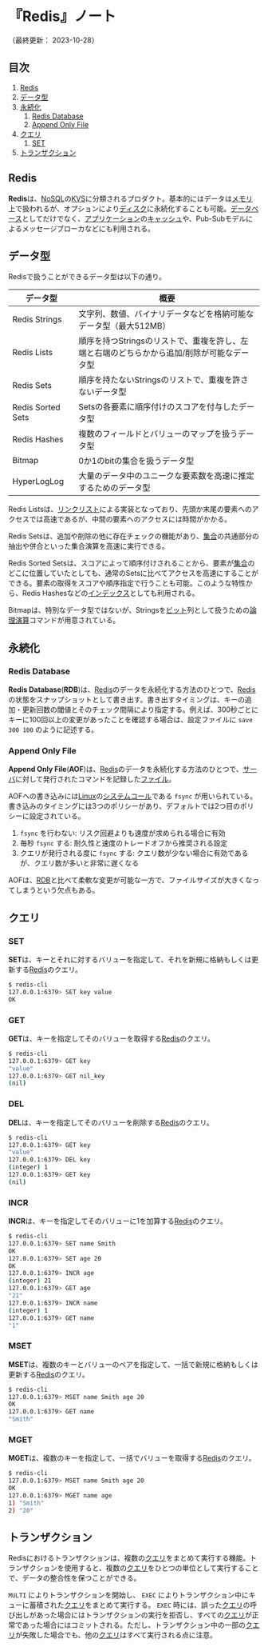 # 『Redis』ノート

（最終更新： 2023-10-28）


## 目次

1. [Redis](#redis)
1. [データ型](#データ型)
1. [永続化](#永続化)
	1. [Redis Database](#redis-database)
	1. [Append Only File](#append-only-file)
1. [クエリ](#クエリ)
	1. [SET](#set)
1. [トランザクション](#トランザクション)


## Redis

**Redis**は、[NoSQL](./nosql.md#nosql)の[KVS](./nosql.md#kvs)に分類されるプロダクト。基本的にはデータは[メモリ](../../../../../computer/hardware/_/chapters/memory.md#メモリ)上で扱われるが、オプションにより[ディスク](../../../../../computer/hardware/_/chapters/auxiliary_memory_unit.md#ハードディスク)に永続化することも可能。[データベース](../../../_/chapters/database.md#データベース)としてだけでなく、[アプリケーション](../../../../../computer/software/_/chapters/software.md#応用ソフトウェア)の[キャッシュ](../../../../../network/_/chapters/web.md#キャッシュ)や、Pub-Subモデルによるメッセージブローカなどにも利用される。


## データ型

Redisで扱うことができるデータ型は以下の通り。

| データ型          | 概要                                                                                       |
| ----------------- | ------------------------------------------------------------------------------------------ |
| Redis Strings     | 文字列、数値、バイナリデータなどを格納可能なデータ型（最大512MB）                          |
| Redis Lists       | 順序を持つStringsのリストで、重複を許し、左端と右端のどちらかから追加/削除が可能なデータ型 |
| Redis Sets        | 順序を持たないStringsのリストで、重複を許さないデータ型                                    |
| Redis Sorted Sets | Setsの各要素に順序付けのスコアを付与したデータ型                                           |
| Redis Hashes      | 複数のフィールドとバリューのマップを扱うデータ型                                           |
| Bitmap            | 0か1のbitの集合を扱うデータ型                                                              |
| HyperLogLog       | 大量のデータ中のユニークな要素数を高速に推定するためのデータ型                             |

Redis Listsは、[リンクリスト](../../../../../programming/_/chapters/data_type.md#リスト)による実装となっており、先頭か末尾の要素へのアクセスでは高速であるが、中間の要素へのアクセスには時間がかかる。

Redis Setsは、追加や削除の他に存在チェックの機能があり、[集合](../../../../../basics/discrete_mathematics/_/chapters/set_and_proposition.md#集合)の共通部分の抽出や併合といった集合演算を高速に実行できる。

Redis Sorted Setsは、スコアによって順序付けされることから、要素が[集合](../../../../../basics/discrete_mathematics/_/chapters/set_and_proposition.md#集合)のどこに位置していたとしても、通常のSetsに比べてアクセスを高速にすることができる。要素の取得をスコアや順序指定で行うことも可能。このような特性から、Redis Hashesなどの[インデックス](../../../_/chapters/index.md#インデックス)としても利用される。

Bitmapは、特別なデータ型ではないが、Stringsを[ビット](../../../../../basics/_/chapters/computer_and_number.md#ビット)列として扱うための[論理演算](../../../../../basics/discrete_mathematics/_/chapters/logical_operation.md)コマンドが用意されている。


## 永続化

### Redis Database

**Redis Database**(**RDB**)は、[Redis](#redis)のデータを永続化する方法のひとつで、[Redis](#redis)の状態をスナップショットとして書き出す。書き出すタイミングは、キーの追加・更新回数の閾値とそのチェック間隔により指定する。例えば、300秒ごとにキーに100回以上の変更があったことを確認する場合は、設定ファイルに `save 300 100` のように記述する。

### Append Only File

**Append Only File**(**AOF**)は、[Redis](#redis)のデータを永続化する方法のひとつで、[サーバ](../../../../../computer/_/chapters/computer.md#サーバ)に対して発行されたコマンドを記録した[ファイル](../../../../../computer/software/_/chapters/file_system.md#ファイル)。

AOFへの書き込みには[Linux](../../../../../computer/linux/_/chapters/linux.md#linux)の[システムコール](../../../../../computer/software/_/chapters/operating_system.md#システムコール)である `fsync` が用いられている。書き込みのタイミングには3つのポリシーがあり、デフォルトでは2つ目のポリシーに設定されている。

1. `fsync` を行わない: リスク回避よりも速度が求められる場合に有効
1. 毎秒 `fsync` する: 耐久性と速度のトレードオフから推奨される設定
1. クエリが発行される度に `fsync` する: クエリ数が少ない場合に有効であるが、クエリ数が多いと非常に遅くなる

AOFは、[RDB](#redis-database)と比べて柔軟な変更が可能な一方で、ファイルサイズが大きくなってしまうという欠点もある。


## クエリ

### SET

**SET**は、キーとそれに対するバリューを指定して、それを新規に格納もしくは更新する[Redis](#redis)のクエリ。

```sh
$ redis-cli
127.0.0.1:6379> SET key value
OK
```

### GET

**GET**は、キーを指定してそのバリューを取得する[Redis](#redis)のクエリ。

```sh
$ redis-cli
127.0.0.1:6379> GET key
"value"
127.0.0.1:6379> GET nil_key
(nil)
```

### DEL

**DEL**は、キーを指定してそのバリューを削除する[Redis](#redis)のクエリ。

```sh
$ redis-cli
127.0.0.1:6379> GET key
"value"
127.0.0.1:6379> DEL key
(integer) 1
127.0.0.1:6379> GET key
(nil)
```

### INCR

**INCR**は、キーを指定してそのバリューに1を加算する[Redis](#redis)のクエリ。

```sh
$ redis-cli
127.0.0.1:6379> SET name Smith
OK
127.0.0.1:6379> SET age 20
OK
127.0.0.1:6379> INCR age
(integer) 21
127.0.0.1:6379> GET age
"21"
127.0.0.1:6379> INCR name
(integer) 1
127.0.0.1:6379> GET name
"1"
```

### MSET

**MSET**は、複数のキーとバリューのペアを指定して、一括で新規に格納もしくは更新する[Redis](#redis)のクエリ。

```sh
$ redis-cli
127.0.0.1:6379> MSET name Smith age 20
OK
127.0.0.1:6379> GET name
"Smith"
```

### MGET

**MGET**は、複数のキーを指定して、一括でバリューを取得する[Redis](#redis)のクエリ。

```sh
$ redis-cli
127.0.0.1:6379> MSET name Smith age 20
OK
127.0.0.1:6379> MGET name age
1) "Smith"
2) "20"
```


## トランザクション

Redisにおけるトランザクションは、複数の[クエリ](#クエリ)をまとめて実行する機能。トランザクションを使用すると、複数の[クエリ](#クエリ)をひとつの単位として実行することで、データの整合性を保つことができる。

`MULTI` によりトランザクションを開始し、 `EXEC` によりトランザクション中にキューに蓄積された[クエリ](#クエリ)をまとめて実行する。 `EXEC` 時には、誤った[クエリ](#クエリ)の呼び出しがあった場合にはトランザクションの実行を拒否し、すべての[クエリ](#クエリ)が正常であった場合にはコミットされる。ただし、トランザクション中の一部の[クエリ](#クエリ)が失敗した場合でも、他の[クエリ](#クエリ)はすべて実行される点に注意。
